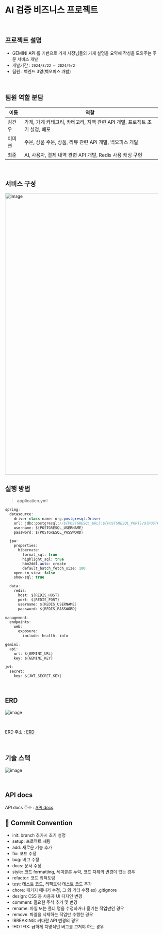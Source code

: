 # AI 검증 비즈니스 프로젝트

<br>

## 프로젝트 설명
- GEMINI API 를 기반으로 가게 사장님들의 가게 설명을 요약해 작성을 도와주는 주문 서비스 개발
- 개발기간 : `2024/8/22 ~ 2024/9/2`
- 팀원 : 백엔드 3명(백오피스 개발)
<br>

## 팀원 역할 분담
|이름|역할|
|----|----|
|김건우|가게, 가게 카테고리, 카테고리, 지역 관련 API 개발, 프로젝트 초기 설정, 배포|
|이미연|주문, 상품 주문, 상품, 리뷰 관련 API 개발, 백오피스 개발|
|최준|AI, 사용자, 결제 내역 관련 API 개발, Redis 사용 캐싱 구현|

<br>

## 서비스 구성
<img width="924" alt="image" src="https://github.com/user-attachments/assets/8025f6e6-0055-44ad-85cf-9284bb24e034">

## 실행 방법
> application.yml
```java
spring:
  datasource:
    driver-class-name: org.postgresql.Driver
    url: jdbc:postgresql://${POSTGRESQL_URL}:${POSTGRESQL_PORT}/${POSTGRESQL_DB_NAME}
    username: ${POSTGRESQL_USERNAME}
    password: ${POSTGRESQL_PASSWORD}

  jpa:
    properties:
      hibernate:
        format_sql: true
        highlight_sql: true
        hbm2ddl.auto: create
        default_batch_fetch_size: 100
    open-in-view: false
    show-sql: true

  data:
    redis:
      host: ${REDIS_HOST}
      port: ${REDIS_PORT}
      username: ${REDIS_USERNAME}
      password: ${REDIS_PASSWORD}

management:
  endpoints:
    web:
      exposure:
        include: health, info

gemini:
  api:
    url: ${GEMINI_URL}
    key: ${GEMINI_KEY}

jwt:
  secret:
    key: ${JWT_SECRET_KEY}
```

<br>

## ERD
![image](https://file.notion.so/f/f/83c75a39-3aba-4ba4-a792-7aefe4b07895/8a4212f4-d85a-4673-b850-a7a4e7f06328/%EC%8A%A4%ED%94%84%EB%A7%81%EC%8B%AC%ED%99%94_AI_%ED%94%84%EB%A1%9C%EC%A0%9D%ED%8A%B8_.png?table=block&id=ff527a9a-76aa-40e7-80d5-f51fecb7d58c&spaceId=83c75a39-3aba-4ba4-a792-7aefe4b07895&expirationTimestamp=1725285600000&signature=8x65sfoa21lQ_08WWkkUyH91Ns7wQQehzF07Fl94SPw&downloadName=%EC%8A%A4%ED%94%84%EB%A7%81%EC%8B%AC%ED%99%94+AI+%ED%94%84%EB%A1%9C%EC%A0%9D%ED%8A%B8+.png)

<br>

ERD 주소 : [ERD](https://www.erdcloud.com/d/o8NWFRjC3BCeYtasL)

<br>

## 기술 스택
![image](https://file.notion.so/f/f/83c75a39-3aba-4ba4-a792-7aefe4b07895/3f3c3f0d-c179-48ff-b273-eed237c324dc/image.png?table=block&id=136ecc3c-bc44-4921-aba5-8bdf0919aa52&spaceId=83c75a39-3aba-4ba4-a792-7aefe4b07895&expirationTimestamp=1725292800000&signature=sBfrz5btucQAYZPjEp9xLXqOuiI3JScKbisCmj2RJZ0&downloadName=image.png)

<br>

## API docs
API docs 주소 : [API docs](https://www.notion.so/teamsparta/API-0191bf4047484aadbe49e6a5ec30266c)

## :construction: Commit Convention
- init:	branch 추가시 초기 설정
- setup:	프로젝트 세팅
- add:	새로운 기능 추가
- fix:	코드 수정
- bug:	버그 수정
- docs:	문서 수정
- style:	코드 formatting, 세미콜론 누락, 코드 자체의 변경이 없는 경우
- refactor:	코드 리팩토링
- test:	테스트 코드, 리팩토링 테스트 코드 추가
- chore:	패키지 매니저 수정, 그 외 기타 수정 ex) .gitignore
- design:	CSS 등 사용자 UI 디자인 변경
- comment:	필요한 주석 추가 및 변경
- rename:	파일 또는 폴더 명을 수정하거나 옮기는 작업만인 경우
- remove:	파일을 삭제하는 작업만 수행한 경우
- !BREAKING:	커다란 API 변경의 경우
- !HOTFIX:	급하게 치명적인 버그를 고쳐야 하는 경우
